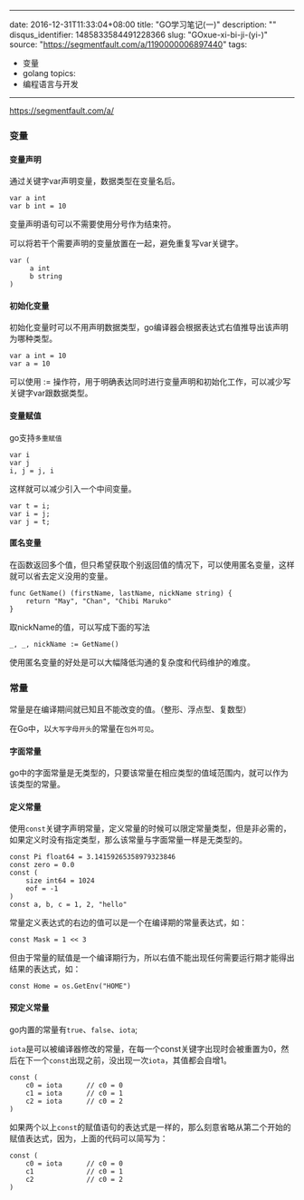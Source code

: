 
---
date: 2016-12-31T11:33:04+08:00
title: "GO学习笔记(一)"
description: ""
disqus_identifier: 1485833584491228366
slug: "GOxue-xi-bi-ji-(yi-)"
source: "https://segmentfault.com/a/1190000006897440"
tags: 
- 变量 
- golang 
topics:
- 编程语言与开发
---

https://segmentfault.com/a/

### 变量

#### 变量声明

通过关键字var声明变量，数据类型在变量名后。

    var a int
    var b int = 10

变量声明语句可以不需要使用分号作为结束符。

可以将若干个需要声明的变量放置在一起，避免重复写var关键字。

    var (
         a int
         b string
    )

#### 初始化变量

初始化变量时可以不用声明数据类型，go编译器会根据表达式右值推导出该声明为哪种类型。

    var a int = 10
    var a = 10

可以使用 :=
操作符，用于明确表达同时进行变量声明和初始化工作，可以减少写关键字var跟数据类型。

#### 变量赋值

go支持`多重赋值`

    var i
    var j
    i, j = j, i

这样就可以减少引入一个中间变量。

    var t = i;
    var i = j;
    var j = t;

#### 匿名变量

在函数返回多个值，但只希望获取个别返回值的情况下，可以使用匿名变量，这样就可以省去定义没用的变量。

    func GetName() (firstName, lastName, nickName string) {
        return "May", "Chan", "Chibi Maruko"
    }

取nickName的值，可以写成下面的写法

    _, _, nickName := GetName()

使用匿名变量的好处是可以大幅降低沟通的复杂度和代码维护的难度。

### 常量

常量是在编译期间就已知且不能改变的值。（整形、浮点型、复数型）

在Go中，以`大写字母开头`的常量在`包外可见`。

#### 字面常量

go中的字面常量是无类型的，只要该常量在相应类型的值域范围内，就可以作为该类型的常量。

#### 定义常量

使用`const`关键字声明常量，定义常量的时候可以限定常量类型，但是非必需的，如果定义时没有指定类型，那么该常量与字面常量一样是无类型的。

    const Pi float64 = 3.14159265358979323846
    const zero = 0.0
    const (
        size int64 = 1024
        eof = -1
    )
    const a, b, c = 1, 2, "hello"

常量定义表达式的右边的值可以是一个在编译期的常量表达式，如：

    const Mask = 1 << 3

但由于常量的赋值是一个编译期行为，所以右值不能出现任何需要运行期才能得出结果的表达式，如：

    const Home = os.GetEnv("HOME")

#### 预定义常量

go内置的常量有`true`、`false`、`iota`;

`iota`是可以被编译器修改的常量，在每一个const关键字出现时会被重置为0，然后在下一个`const`出现之前，没出现一次`iota`，其值都会自增1。

    const (
        c0 = iota      // c0 = 0
        c1 = iota      // c0 = 1
        c2 = iota      // c0 = 2
    )

如果两个以上`const`的赋值语句的表达式是一样的，那么刻意省略从第二个开始的赋值表达式，因为，上面的代码可以简写为：

    const (
        c0 = iota      // c0 = 0
        c1             // c0 = 1
        c2             // c0 = 2
    )

